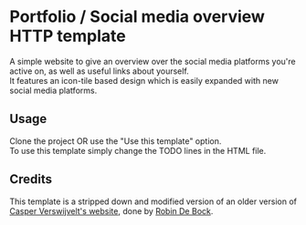 # Portfolio / Social media overview HTTP template

A simple website to give an overview over the social media platforms you're active on, as well as useful links about yourself.  
It features an icon-tile based design which is easily expanded with new social media platforms. 

## Usage
Clone the project OR use the "Use this template" option.  
To use this template simply change the TODO lines in the HTML file.
## Credits
This template is a stripped down and modified version of an older version of [Casper Verswijvelt's website](https://github.com/CasperVerswijvelt/CasperVerswijvelt.github.io), done by [Robin De Bock](https://github.com/RobinDeBock/robindebock.github.io/).
